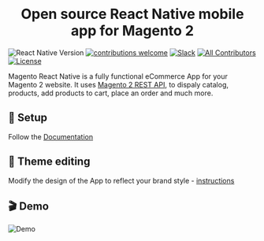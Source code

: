 <h1 align="center">
  <br>
  <a href="https://www.asapdevelopers.com/wp-content/uploads/2017/11/react-native-banner-1024x300-e1510060053599-1.png" alt="Magento React Native logo" width="250"></a>
  <br>
  Open source React Native mobile app for Magento 2
  <br>
</h1>

![React Native Version](https://img.shields.io/github/package-json/dependency-version/troublediehard/magento-react-native/react-native)
[![contributions welcome](https://img.shields.io/badge/contributions-welcome-brightgreen.svg?style=flat)](https://github.com/alexakasanjeev/magento_react_native/issues)
[![Slack](https://img.shields.io/badge/chat-on%20slack-informational.svg)](https://join.slack.com/t/magento-react-native/shared_invite/enQtNjE3ODY0MDUxOTQyLTgwNDY2YzczNTEyNjQyY2QzMmY5ZDY4MmZlYjMyYmRiYzgzZjBiMDhmOTYxMDZkZjAwODkwZGI2MjAxY2FkNTE)
[![All Contributors](https://img.shields.io/badge/all_contributors-6-orange.svg?style=flat-square)](#contributors)
[![License](https://img.shields.io/github/license/troublediehard/magento-react-native)](LICENSE)

Magento React Native is a fully functional eCommerce App for your Magento 2 website. It uses [Magento 2 REST API](https://devdocs.magento.com/guides/v2.3/get-started/rest_front.html), to dispaly catalog, products, add products to cart, place an order and much more.

## 📲 Setup

Follow the [Documentation](https://github.com/Ank1304/reactnative/wiki/Setup) 

## 🎨 Theme editing

Modify the design of the App to reflect your brand style - [instructions](https://github.com/Ank1304/reactnative/wiki/Theme-usage)

## 🎬 Demo

![Demo](docs/gifs/demo.gif)

